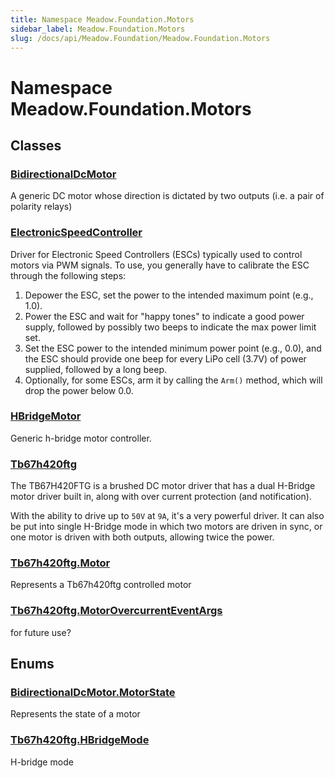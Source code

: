 ```yaml
---
title: Namespace Meadow.Foundation.Motors
sidebar_label: Meadow.Foundation.Motors
slug: /docs/api/Meadow.Foundation/Meadow.Foundation.Motors
---
```

# Namespace Meadow.Foundation.Motors
## Classes
### [BidirectionalDcMotor](../Meadow.Foundation.Motors/BidirectionalDcMotor)
A generic DC motor whose direction is dictated by two outputs (i.e. a pair of polarity relays)
### [ElectronicSpeedController](../Meadow.Foundation.Motors/ElectronicSpeedController)
Driver for Electronic Speed Controllers (ESCs) typically used to control motors via PWM signals.
To use, you generally have to calibrate the ESC through the following steps:
1. Depower the ESC, set the power to the intended maximum point (e.g., 1.0).
2. Power the ESC and wait for "happy tones" to indicate a good power supply, followed by possibly two beeps to indicate the max power limit set.
3. Set the ESC power to the intended minimum power point (e.g., 0.0), and the ESC should provide one beep for every LiPo cell (3.7V) of power supplied, followed by a long beep.
4. Optionally, for some ESCs, arm it by calling the `Arm()` method, which will drop the power below 0.0.
### [HBridgeMotor](../Meadow.Foundation.Motors/HBridgeMotor)
Generic h-bridge motor controller.
### [Tb67h420ftg](../Meadow.Foundation.Motors/Tb67h420ftg)
The TB67H420FTG is a brushed DC motor driver that has a dual H-Bridge
motor driver built in, along with over current protection (and notification).

With the ability to drive up to `50V` at `9A`, it's a very powerful driver.
It can also be put into single H-Bridge mode in which two motors are driven
in sync, or one motor is driven with both outputs, allowing twice the power.
### [Tb67h420ftg.Motor](../Meadow.Foundation.Motors/Tb67h420ftg.Motor)
Represents a Tb67h420ftg controlled motor
### [Tb67h420ftg.MotorOvercurrentEventArgs](../Meadow.Foundation.Motors/Tb67h420ftg.MotorOvercurrentEventArgs)
for future use?
## Enums
### [BidirectionalDcMotor.MotorState](../Meadow.Foundation.Motors/BidirectionalDcMotor.MotorState)
Represents the state of a motor
### [Tb67h420ftg.HBridgeMode](../Meadow.Foundation.Motors/Tb67h420ftg.HBridgeMode)
H-bridge mode
